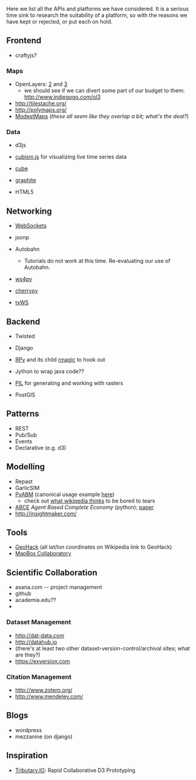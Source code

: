 Here we list all the APIs and platforms we have considered. It is a serious time sink to research the suitability of a platform, so with the reasons we have kept or rejected, or put  each on hold.


## Frontend

* craftyjs?

### Maps

* OpenLayers: [2](http://openlayers.org) and [3](http://ol3js.org)
  * we should see if we can divert some part of our budget to them: http://www.indiegogo.com/ol3
* http://tilestache.org/
* http://polymaps.org/
* [ModestMaps](http://modestmaps.com/examples/)
(_these all seem like they overlap a bit; what's the deal?_)

### Data
* d3js
* [cubism.js](http://square.github.io/cubism/) for visualizing live time series data
* [cube](http://square.github.io/cube/)
* [graphite](http://graphite.wikidot.com/)

* HTML5

## Networking

* [WebSockets](http://www.websocket.org/quantum.html)
* jsonp

* Autobahn
  * Tutorials do not work at this time. Re-evaluating our use of Autobahn.

* [ws4py](https://github.com/Lawouach/WebSocket-for-Python)
* [cherrypy](http://www.cherrypy.org/)
* [txWS](https://github.com/MostAwesomeDude/txWS)

## Backend
* Twisted
* Django
* [RPy](http://rpy.sourceforge.net/rpy2.html) and its child [rmagic](http://ipython.org/ipython-doc/dev/config/extensions/rmagic.html) to hook out
* Jython to wrap java code??
* [PIL](http://pillow.readthedocs.org/) for generating and working with rasters

* PostGIS

## Patterns
* REST
* Pub/Sub
* Events
* Declarative (e.g. d3)

## Modelling
* Repast
* GarlicSIM
* [PyABM](http://www-rohan.sdsu.edu/~zvoleff/research/pyabm/) (canonical usage example [here](https://github.com/azvoleff/chitwanabm/blob/master/chitwanabm/agents.py))
  * check out [what wikipedia thinks](http://en.wikipedia.org/wiki/Comparison_of_agent-based_modeling_software) to be bored to tears
* [ABCE](https://github.com/DavoudTaghawiNejad/abce) _Agent Based Complete Economy_ (python); [paper](http://jasss.soc.surrey.ac.uk/16/3/1.html)
* http://insightmaker.com/

## Tools

* [GeoHack](https://tools.wmflabs.org/geohack/) (all lat/lon coordinates on Wikipedia link to GeoHack)
* [MapBox Collaboratory](https://www.mapbox.com/)

## Scientific Collaboration

* asana.com -- project management
* github
* academia.edu??
* 

### Dataset Management
* http://dat-data.com 
* http://datahub.io
* (there's at least two other dataset-version-control/archival sites; what are they?)
* https://exversion.com

### Citation Management
* http://www.zotero.org/
* http://www.mendeley.com/


## Blogs
* wordpress
* mezzanine (on django)

## Inspiration

* [Tributary.IO](https://github.com/enjalot/tributary.io): Rapid Collaborative D3 Prototyping